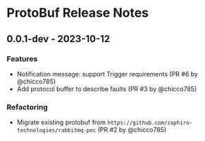 # ProtoBuf Release Notes

## 0.0.1-dev - 2023-10-12

### Features

- Notification message: support Trigger requirements (PR #6 by @chicco785)
- Add protocol buffer to describe faults (PR #3 by @chicco785)

### Refactoring

- Migrate existing protobuf from
  `https://github.com/zaphiro-technologies/rabbitmq-poc` (PR #2 by @chicco785)
